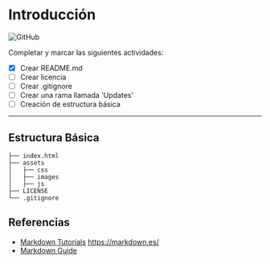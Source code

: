 # Introducción
![GitHub](https://img.shields.io/badge/github-%23121011.svg?style=for-the-badge&logo=github&logoColor=white)

Completar y marcar las siguientes actividades:

- [x] Crear README.md
- [ ] Crear licencia
- [ ] Crear .gitignore
- [ ] Crear una rama llamada 'Updates' 
- [ ] Creación de estructura básica

------------------------------------------------------

## Estructura Básica
````
├── index.html
├── assets
│   ├── css
│   ├── images
│   ├── js
├── LICENSE 
└── .gitignore
````

## Referencias

- [Markdown Tutorials](https://www.w3schools.io/file/markdown-introduction/)
https://markdown.es/
- [Markdown Guide](https://www.markdownguide.org/)

